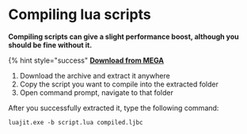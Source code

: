 # Compiling lua scripts

**Compiling scripts can give a slight performance boost, although you should be fine without it.**

{% hint style="success" 
[**Download from MEGA**](https://mega.nz/#!JpFAhYjb!35AbAx8sGdmVAI3o-EVHtGA_-Y1WqReo7WWUWHOdYo4)


1. Download the archive and extract it anywhere
2. Copy the script you want to compile into the extracted folder
3. Open command prompt, navigate to that folder

After you successfully extracted it, type the following command:



```text
luajit.exe -b script.lua compiled.ljbc
```



